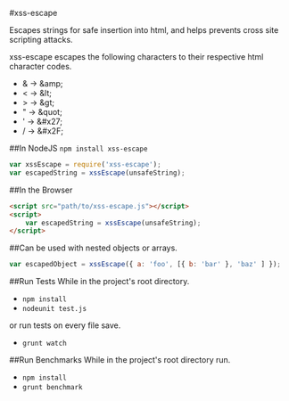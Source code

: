 #xss-escape

Escapes strings for safe insertion into html, and helps prevents cross site scripting attacks.

xss-escape escapes the following characters to their respective html character codes.

- &amp; -> &amp;amp;
- &lt; -> &amp;lt;
- &gt; -> &amp;gt;
- " -> &amp;quot;
- ' -> &amp;#x27;
- / -> &amp;#x2F;

##In NodeJS
`npm install xss-escape`
```js
var xssEscape = require('xss-escape');
var escapedString = xssEscape(unsafeString);
```

##In the Browser
```html
<script src="path/to/xss-escape.js"></script>
<script>
    var escapedString = xssEscape(unsafeString);
</script>
```

##Can be used with nested objects or arrays.
```js
var escapedObject = xssEscape({ a: 'foo', [{ b: 'bar' }, 'baz' ] });
```

##Run Tests
While in the project's root directory.

 - `npm install`
 - `nodeunit test.js`

or run tests on every file save.

 - `grunt watch`


##Run Benchmarks
While in the project's root directory run.

 - `npm install`
 - `grunt benchmark`
